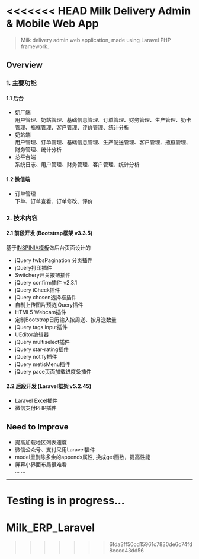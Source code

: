 <<<<<<< HEAD
Milk Delivery Admin & Mobile Web App
======

> Milk delivery admin web application, made using Laravel PHP framework.

## Overview

### 1. 主要功能
#### 1.1 后台  
- 奶厂端  
用户管理、奶站管理、基础信息管理、订单管理、财务管理、生产管理、奶卡管理、瓶框管理、客户管理、评价管理、统计分析  
- 奶站端  
用户管理、订单管理、基础信息管理、生产配送管理、客户管理、瓶框管理、财务管理、统计分析  
- 总平台端  
系统日志、用户管理、财务管理、客户管理、统计分析  

#### 1.2 微信端  
- 订单管理  
下单、订单查看、订单修改、评价

### 2. 技术内容
#### 2.1 前段开发 (Bootstrap框架 v3.3.5) 
基于[INSPINIA模板](http://www.snschina.com/archives/2484)做后台页面设计的  

- jQuery twbsPagination 分页插件  
- jQuery打印插件
- Switchery开关按钮插件
- jQuery confirm插件 v2.3.1
- jQuery iCheck插件
- jQuery chosen选择框插件
- 自制上传图片预览jQuery插件
- HTML5 Webcam插件
- 定制Bootstrap日历输入按周送、按月送数量
- jQuery tags input插件
- UEditor编辑器
- jQuery multiselect插件
- jQuery star-rating插件
- jQuery notify插件
- jQuery metisMenu插件
- jQuery pace页面加载进度条插件


#### 2.2 后段开发 (Laravel框架 v5.2.45) 

- Laravel Excel插件
- 微信支付PHP插件
  
## Need to Improve  
- 提高加载地区列表速度
- 微信公众号、支付采用Laravel插件  
- model里删除多余的appends属性, 换成get函数，提高性能
- 屏幕小界面布局很难看  
... ...

------
Testing is in progress...
=======
# Milk_ERP_Laravel
>>>>>>> 6fda3ff50cd15961c7830de6c74fd8eccd43dd56
